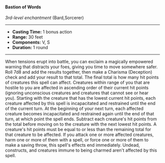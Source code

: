 #### Bastion of Words
*3rd-level enchantment* (Bard,Sorcerer)
___
- **Casting Time:** 1 bonus action
- **Range:** 30 feet
- **Components:** V, S
- **Duration:** 1 round
---
When tensions erupt into battle, you can exclaim a
magically empowered warning that distracts your
foes, giving you time to move somewhere safer. Roll
7d8 and add the results together, then make a
Charisma (Deception) check and add your result to
that total. The final total is how many hit points of
creatures this spell can affect. Creatures within
range of you that are hostile to you are affected in
ascending order of their current hit points (ignoring
unconscious creatures and creatures that cannot see
or hear you).
Starting with the creature that has the lowest
current hit points, each creature affected by this
spell is incapacitated and restrained until the end of
the current turn. At the beginning of your next
turn, each affected creature becomes incapacitated
and restrained again until the end of that turn, at
which point the spell ends.
Subtract each creature's hit points from the total
before moving on to the creature with the next
lowest hit points. A creature's hit points must be
equal to or less than the remaining total for that
creature to be affected. If you attack one or more
affected creatures, harm one or more of them with a
spell, or force one or more of them to make a saving
throw, this spell's effects end immediately. Undead,
constructs, and creatures immune to being charmed
aren't affected by this spell.
